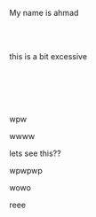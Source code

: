 My name is ahmad&#x20;

<br />

<br />

this is a bit excessive

<br />

<br />

<br />

<br />

wpw

wwww

lets see this??&#x20;

wpwpwp

wowo

reee
